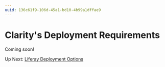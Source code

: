 ```yaml
---
uuid: 136c61f9-106d-45a1-bd10-4b99a1dffae9
---
```

# Clarity's Deployment Requirements

Coming soon!

<!-- Before we talk about the different ways Liferay can be deployed, let's look a little closer at some of the specific requirements Clarity has around deployment.

### Clarity wants to reduce the need for multiple IT systems for their website.

Along with a full suite of site building tools, Liferay also comes with a content management system, commerce capabilities, search capabilities, site analytics, and so much more. Having all these solutions bundled together means no longer having to pay for separate systems and various licenses. Clarity can deploy and maintain just one system to replace multiple systems.

### As much as possible, Clarity wants the website building and maintenance to be able to be done by non-technical team members.

Almost all of the site building Clarity wants to do can be done right from the UI (as we will see in the following modules). No coding or technical background is needed. Other tasks, such as user management, analytics, and commerce use cases can also be done from the UI. This means Clarity no longer needs specialized personnel to administer the infrastructure, and more team members can help participate in website building and maintenance.

### Clarity has specific plans to build out their website in the coming years to handle more customers. They require a solution that can grow with them.

Liferay is ready to scale with you whether you plan to have thousands of employees using the system or thousands of visitors navigating your websites. Clarity mostly serves other businesses for now, but in the future, Liferay can grow with them to also support an e-commerce store to serve consumers. Spinning up new websites on a Liferay instance can be done with just a few clicks. Auto-scaling and node clustering can be configured to handle high volumes of site traffic. 

Now let's move on to the different offerings from Liferay and Clarity's decision-making process. -->

Up Next: [Liferay Deployment Options](./liferay-deployment-options.md)
